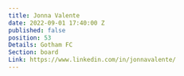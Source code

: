 ```yaml
---
title: Jonna Valente
date: 2022-09-01 17:40:00 Z
published: false
position: 53
Details: Gotham FC
Section: board
Link: https://www.linkedin.com/in/jonnavalente/
---
```


